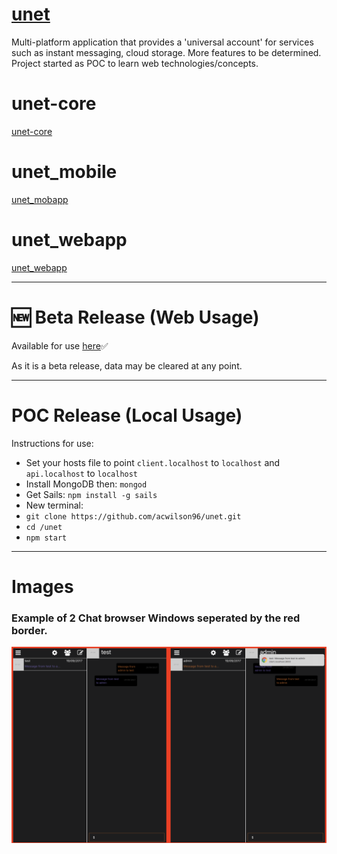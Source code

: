 # [unet](https://acwilson96.github.io/unet/)
Multi-platform application that provides a 'universal account' for services such as instant messaging, cloud storage. More features to be determined. Project started as POC to learn web technologies/concepts.

# unet-core
[unet-core](https://github.com/acwilson96/unet-core)

# unet_mobile
[unet_mobapp](https://github.com/acwilson96/unet_mobile)

# unet_webapp
[unet_webapp](https://github.com/acwilson96/unet_webapp)

---

# 🆕 Beta Release (Web Usage)
Available for use [here](https://acwilson96.github.io/unet_webapp/build/)✅

As it is a beta release, data may be cleared at any point.

---

# POC Release (Local Usage)
Instructions for use:

* Set your hosts file to point `client.localhost` to `localhost` and `api.localhost` to `localhost`
* Install MongoDB then: `mongod`
* Get Sails: `npm install -g sails`
* New terminal:
* `git clone https://github.com/acwilson96/unet.git`
* `cd /unet`
* `npm start`

---

# Images

### Example of 2 Chat browser Windows seperated by the red border.
![Split Screen Chat Example](https://github.com/acwilson96/unet/blob/master/unet_chat.png "Split Screen Chat Windows")
